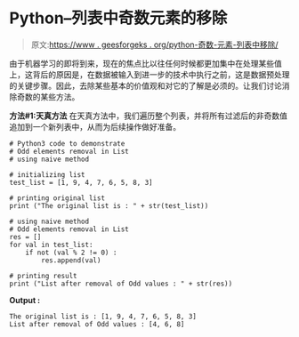 # Python–列表中奇数元素的移除

> 原文:[https://www . geesforgeks . org/python-奇数-元素-列表中移除/](https://www.geeksforgeeks.org/python-odd-elements-removal-in-list/)

由于机器学习的即将到来，现在的焦点比以往任何时候都更加集中在处理某些值上，这背后的原因是，在数据被输入到进一步的技术中执行之前，这是数据预处理的关键步骤。因此，去除某些基本的价值观和对它的了解是必须的。让我们讨论消除奇数的某些方法。

**方法#1:天真方法**
在天真方法中，我们遍历整个列表，并将所有过滤后的非奇数值追加到一个新列表中，从而为后续操作做好准备。

```
# Python3 code to demonstrate 
# Odd elements removal in List
# using naive method 

# initializing list
test_list = [1, 9, 4, 7, 6, 5, 8, 3]

# printing original list 
print ("The original list is : " + str(test_list))

# using naive method 
# Odd elements removal in List
res = []
for val in test_list:
    if not (val % 2 != 0) :
        res.append(val)

# printing result
print ("List after removal of Odd values : " + str(res))
```

**Output :**

```
The original list is : [1, 9, 4, 7, 6, 5, 8, 3]
List after removal of Odd values : [4, 6, 8]

```